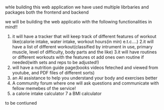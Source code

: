 whle building this web application we have used multiple librbaries and packages both the frontend and backend 

we will be building the web applicatio with the following functionalities in mind!!

1. it will have a tracker that will keep track of different features of workout like(calorie intake,  water intake, workout hours(in min) e.t.c....)
2.it will have a list of different workout(classified by intrument in use, primary muscle, level of difficulty, body parts and the like)
3.it will have routines or different workouts with the features ot add ones own routine if needed(with sets and reps to be adjusted!)
3. will have a nutrition guide page(books videos feteched and viewed from youtube, and PDF files of different sorts)
4. an AI assistance to help you understand  your body and exercises better
5. A community forum where one will ask questions and communicate with fellow memebes of the service!
6. a calorie intake calculator
7 a BMI calculator  

to be contiuned
